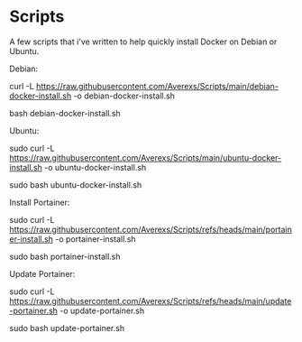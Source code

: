 # Scripts

A few scripts that i've written to help quickly install Docker on Debian or Ubuntu.


Debian:

curl -L https://raw.githubusercontent.com/Averexs/Scripts/main/debian-docker-install.sh -o debian-docker-install.sh

bash debian-docker-install.sh

 
 

Ubuntu:

sudo curl -L https://raw.githubusercontent.com/Averexs/Scripts/main/ubuntu-docker-install.sh -o ubuntu-docker-install.sh

sudo bash ubuntu-docker-install.sh



Install Portainer:

sudo curl -L https://raw.githubusercontent.com/Averexs/Scripts/refs/heads/main/portainer-install.sh -o portainer-install.sh

sudo bash portainer-install.sh




Update Portainer:

sudo curl -L https://raw.githubusercontent.com/Averexs/Scripts/refs/heads/main/update-portainer.sh -o update-portainer.sh

sudo bash update-portainer.sh

